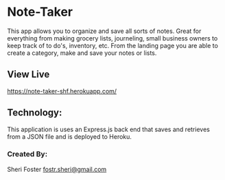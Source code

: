 # Note-Taker

This app allows you to organize and save all sorts of notes. Great for everything from making grocery lists, journeling, small business owners to keep track of to do's, inventory, etc. From the landing page you are able to create a category, make and save your notes or lists. 

## View Live

https://note-taker-shf.herokuapp.com/

## Technology:
 This application is uses an Express.js back end that saves and retrieves from a JSON file and is deployed to Heroku.

### Created By:
Sheri Foster fostr.sheri@gmail.com 
